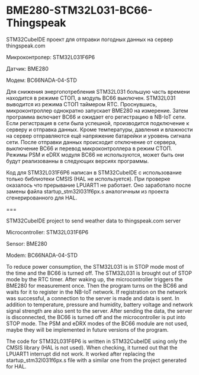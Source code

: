 # BME280-STM32L031-BC66-Thingspeak

STM32CubeIDE проект для отправки погодных данных на сервер thingspeak.com


Микроконтролер: STM32L031F6P6

Датчик:         BME280

Модем:          BC66NADA-04-STD


Для снижения энергопотребления STM32L031 большую часть времени находится в режиме СТОП, а модуль BC66 выключен. STM32L031 выводится из режима СТОП таймером RTC. Проснувшись, микроконтроллер однократно запускает BME280 на измерение. Затем программа включает BC66 и ожидает его регистрацию в NB-IoT сети. Если регистрация в сети была успешной, производится подключение к серверу и отправка данных. Кроме температуры, давления и влажности на сервер отправляются ещё напряжение батарейки и уровень сигнала сети. После отправки данных происходит отключение от сервера, выключение BC66 и перевод микроконтроллера в режим СТОП. Режимы PSM и eDRX модуля BC66 не используются, может быть они будут реализованны в следующих версиях программы.

Код для STM32L031F6P6 написан в STM32CubeIDE с использование только библиотеки CMSIS (HAL не используется).
При проверке оказалось что прерывание LPUART1 не работает. Оно заработало после замены файла startup_stm32l031f6px.s аналогичным из проекта сгенерированного для HAL.

===

STM32CubeIDE project to send weather data to thingspeak.com server


Microcontroller: STM32L031F6P6

Sensor: BME280

Modem: BC66NADA-04-STD


To reduce power consumption, the STM32L031 is in STOP mode most of the time and the BC66 is turned off. The STM32L031 is brought out of STOP mode by the RTC timer. After waking up, the microcontroller triggers the BME280 for measurement once. Then the program turns on the BC66 and waits for it to register in the NB-IoT network. If registration on the network was successful, a connection to the server is made and data is sent. In addition to temperature, pressure and humidity, battery voltage and network signal strength are also sent to the server. After sending the data, the server is disconnected, the BC66 is turned off and the microcontroller is put into STOP mode. The PSM and eDRX modes of the BC66 module are not used, maybe they will be implemented in future versions of the program.

The code for STM32L031F6P6 is written in STM32CubeIDE using only the CMSIS library (HAL is not used).
When checking, it turned out that the LPUART1 interrupt did not work. It worked after replacing the startup_stm32l031f6px.s file with a similar one from the project generated for HAL.
